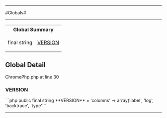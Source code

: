 - - -

#Globals#

- - -

<table id="summary_global" class="title">
<tr><th colspan="2" class="title">Global Summary</th></tr>
<tr>
<td class="type">final  string</td>
<td class="description"><p class="name"><a href="#VERSION">VERSION</a></p><p class="description"></p></td>
</tr>
</table>

<h2 id="detail_global">Global Detail</h2>
<div class="location">ChromePhp.php at line 30</div>
<h3 id="VERSION">VERSION</h3>
```php
public final  string **VERSION** = 'columns' =&gt; array('label', 'log', 'backtrace', 'type'```
<div class="details">
<p></p>
</div>

- - -

